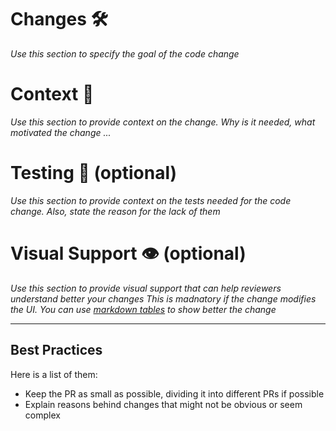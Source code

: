 # Changes 🛠

_Use this section to specify the goal of the code change_

# Context 📓

_Use this section to provide context on the change. Why is it needed, what motivated the change ..._

# Testing 🧪 (optional)

_Use this section to provide context on the tests needed for the code change. Also, state the reason for the lack of them_

# Visual Support 👁 (optional)

_Use this section to provide visual support that can help reviewers understand better your changes_
_This is madnatory if the change modifies the UI. You can use [markdown tables](https://www.tablesgenerator.com/markdown_tables) to show better the change_

---

## Best Practices

Here is a list of them:

- Keep the PR as small as possible, dividing it into different PRs if possible
- Explain reasons behind changes that might not be obvious or seem complex
